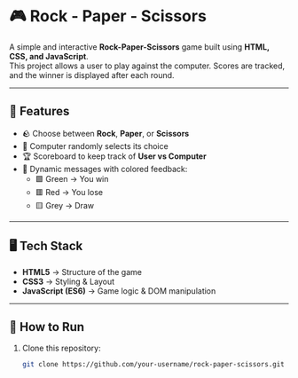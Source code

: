 # 🎮 Rock - Paper - Scissors 

A simple and interactive **Rock-Paper-Scissors** game built using **HTML, CSS, and JavaScript**.  
This project allows a user to play against the computer. Scores are tracked, and the winner is displayed after each round.

---

## 📌 Features
- 🪨 Choose between **Rock**, **Paper**, or **Scissors**
- 🤖 Computer randomly selects its choice
- 🏆 Scoreboard to keep track of **User vs Computer**
- 🎨 Dynamic messages with colored feedback:
  - 🟩 Green → You win
  - 🟥 Red → You lose
  - 🟨 Grey → Draw

---

## 🖥️ Tech Stack
- **HTML5** → Structure of the game  
- **CSS3** → Styling & Layout  
- **JavaScript (ES6)** → Game logic & DOM manipulation  

---

## 🚀 How to Run
1. Clone this repository:
   ```bash
   git clone https://github.com/your-username/rock-paper-scissors.git

